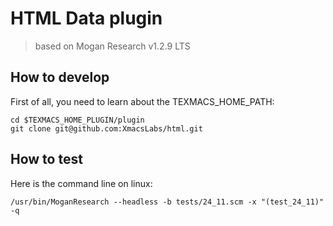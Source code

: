 # HTML Data plugin
> based on Mogan Research v1.2.9 LTS

## How to develop
First of all, you need to learn about the TEXMACS_HOME_PATH:
```
cd $TEXMACS_HOME_PLUGIN/plugin
git clone git@github.com:XmacsLabs/html.git
```

## How to test
Here is the command line on linux:
```
/usr/bin/MoganResearch --headless -b tests/24_11.scm -x "(test_24_11)" -q
```
